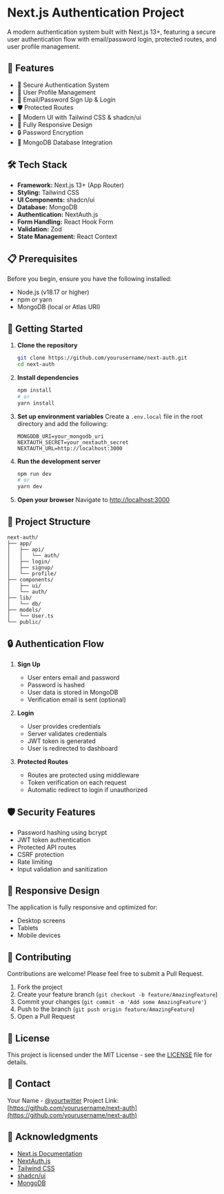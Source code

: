 # Next.js Authentication Project

A modern authentication system built with Next.js 13+, featuring a secure user authentication flow with email/password login, protected routes, and user profile management.

## 🚀 Features

- 🔐 Secure Authentication System
- 👤 User Profile Management
- 📧 Email/Password Sign Up & Login
- 🛡️ Protected Routes
- 🎨 Modern UI with Tailwind CSS & shadcn/ui
- 📱 Fully Responsive Design
- 🔒 Password Encryption
- 💾 MongoDB Database Integration

## 🛠️ Tech Stack

- **Framework:** Next.js 13+ (App Router)
- **Styling:** Tailwind CSS
- **UI Components:** shadcn/ui
- **Database:** MongoDB
- **Authentication:** NextAuth.js
- **Form Handling:** React Hook Form
- **Validation:** Zod
- **State Management:** React Context

## 📋 Prerequisites

Before you begin, ensure you have the following installed:
- Node.js (v18.17 or higher)
- npm or yarn
- MongoDB (local or Atlas URI)

## 🚀 Getting Started

1. **Clone the repository**
   ```bash
   git clone https://github.com/yourusername/next-auth.git
   cd next-auth
   ```

2. **Install dependencies**
   ```bash
   npm install
   # or
   yarn install
   ```

3. **Set up environment variables**
   Create a `.env.local` file in the root directory and add the following:
   ```env
   MONGODB_URI=your_mongodb_uri
   NEXTAUTH_SECRET=your_nextauth_secret
   NEXTAUTH_URL=http://localhost:3000
   ```

4. **Run the development server**
   ```bash
   npm run dev
   # or
   yarn dev
   ```

5. **Open your browser**
   Navigate to [http://localhost:3000](http://localhost:3000)

## 📁 Project Structure

```
next-auth/
├── app/
│   ├── api/
│   │   └── auth/
│   ├── login/
│   ├── signup/
│   └── profile/
├── components/
│   ├── ui/
│   └── auth/
├── lib/
│   └── db/
├── models/
│   └── User.ts
└── public/
```

## 🔒 Authentication Flow

1. **Sign Up**
   - User enters email and password
   - Password is hashed
   - User data is stored in MongoDB
   - Verification email is sent (optional)

2. **Login**
   - User provides credentials
   - Server validates credentials
   - JWT token is generated
   - User is redirected to dashboard

3. **Protected Routes**
   - Routes are protected using middleware
   - Token verification on each request
   - Automatic redirect to login if unauthorized

## 🛡️ Security Features

- Password hashing using bcrypt
- JWT token authentication
- Protected API routes
- CSRF protection
- Rate limiting
- Input validation and sanitization

## 📱 Responsive Design

The application is fully responsive and optimized for:
- Desktop screens
- Tablets
- Mobile devices

## 🤝 Contributing

Contributions are welcome! Please feel free to submit a Pull Request.

1. Fork the project
2. Create your feature branch (`git checkout -b feature/AmazingFeature`)
3. Commit your changes (`git commit -m 'Add some AmazingFeature'`)
4. Push to the branch (`git push origin feature/AmazingFeature`)
5. Open a Pull Request

## 📄 License

This project is licensed under the MIT License - see the [LICENSE](LICENSE) file for details.

## 📧 Contact

Your Name - [@yourtwitter](https://twitter.com/yourtwitter)
Project Link: [https://github.com/yourusername/next-auth](https://github.com/yourusername/next-auth)

## 🙏 Acknowledgments

- [Next.js Documentation](https://nextjs.org/docs)
- [NextAuth.js](https://next-auth.js.org/)
- [Tailwind CSS](https://tailwindcss.com/)
- [shadcn/ui](https://ui.shadcn.com/)
- [MongoDB](https://www.mongodb.com/)
